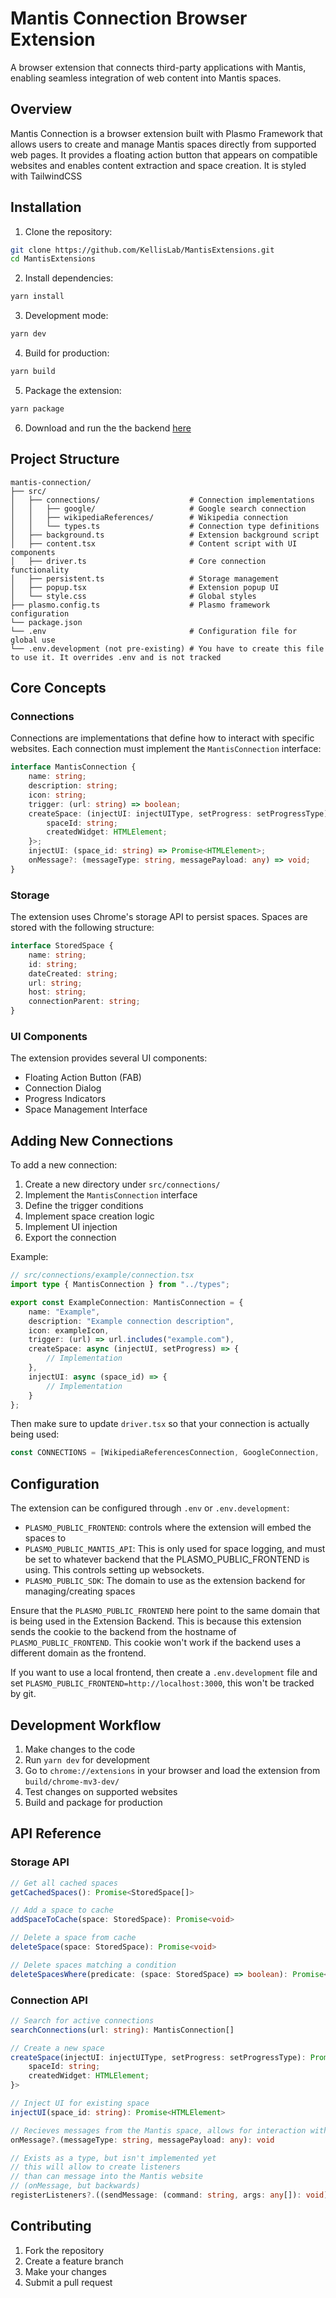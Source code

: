 # Mantis Connection Browser Extension

A browser extension that connects third-party applications with Mantis, enabling seamless integration of web content into Mantis spaces.

## Overview

Mantis Connection is a browser extension built with Plasmo Framework that allows users to create and manage Mantis spaces directly from supported web pages. It provides a floating action button that appears on compatible websites and enables content extraction and space creation. It is styled with TailwindCSS

## Installation

1. Clone the repository:
```bash
git clone https://github.com/KellisLab/MantisExtensions.git
cd MantisExtensions
```

2. Install dependencies:
```bash
yarn install
```

3. Development mode:
```bash
yarn dev
```

4. Build for production:
```bash
yarn build
```

5. Package the extension:
```bash
yarn package
```

6. Download and run the the backend  [here](https://github.com/KellisLab/MantisExtensionsBackend.git)

## Project Structure

```
mantis-connection/
├── src/
│   ├── connections/                    # Connection implementations
│   │   ├── google/                     # Google search connection
│   │   ├── wikipediaReferences/        # Wikipedia connection
│   │   └── types.ts                    # Connection type definitions
│   ├── background.ts                   # Extension background script
│   ├── content.tsx                     # Content script with UI components
│   ├── driver.ts                       # Core connection functionality
│   ├── persistent.ts                   # Storage management
│   ├── popup.tsx                       # Extension popup UI
│   └── style.css                       # Global styles
├── plasmo.config.ts                    # Plasmo framework configuration
└── package.json
└── .env                                # Configuration file for global use
└── .env.development (not pre-existing) # You have to create this file to use it. It overrides .env and is not tracked
```

## Core Concepts

### Connections

Connections are implementations that define how to interact with specific websites. Each connection must implement the `MantisConnection` interface:

```typescript
interface MantisConnection {
    name: string;
    description: string;
    icon: string;
    trigger: (url: string) => boolean;
    createSpace: (injectUI: injectUIType, setProgress: setProgressType) => Promise<{
        spaceId: string;
        createdWidget: HTMLElement;
    }>;
    injectUI: (space_id: string) => Promise<HTMLElement>;
    onMessage?: (messageType: string, messagePayload: any) => void;
}
```

### Storage

The extension uses Chrome's storage API to persist spaces. Spaces are stored with the following structure:

```typescript
interface StoredSpace {
    name: string;
    id: string;
    dateCreated: string;
    url: string;
    host: string;
    connectionParent: string;
}
```

### UI Components

The extension provides several UI components:
- Floating Action Button (FAB)
- Connection Dialog
- Progress Indicators
- Space Management Interface

## Adding New Connections

To add a new connection:

1. Create a new directory under `src/connections/`
2. Implement the `MantisConnection` interface
3. Define the trigger conditions
4. Implement space creation logic
5. Implement UI injection
6. Export the connection

Example:

```typescript
// src/connections/example/connection.tsx
import type { MantisConnection } from "../types";

export const ExampleConnection: MantisConnection = {
    name: "Example",
    description: "Example connection description",
    icon: exampleIcon,
    trigger: (url) => url.includes("example.com"),
    createSpace: async (injectUI, setProgress) => {
        // Implementation
    },
    injectUI: async (space_id) => {
        // Implementation
    }
};
```

Then make sure to update `driver.tsx` so that your connection is actually being used:

```typescript driver.tsx
const CONNECTIONS = [WikipediaReferencesConnection, GoogleConnection, ..., YourConnectionHere];
```

## Configuration

The extension can be configured through `.env` or `.env.development`:

* `PLASMO_PUBLIC_FRONTEND`: controls where the extension will embed the spaces to
* `PLASMO_PUBLIC_MANTIS_API`: This is only used for space logging, and must be set to whatever backend that the PLASMO_PUBLIC_FRONTEND is using. This controls setting up websockets.
* `PLASMO_PUBLIC_SDK`: The domain to use as the extension backend for managing/creating spaces

Ensure that the `PLASMO_PUBLIC_FRONTEND` here point to the same domain that is being used in the Extension Backend. This is because this extension sends the cookie to the backend from the hostname of `PLASMO_PUBLIC_FRONTEND`. This cookie won't work if the backend uses a different domain as the frontend.

If you want to use a local frontend, then create a `.env.development` file and set `PLASMO_PUBLIC_FRONTEND=http://localhost:3000`, this won't be tracked by git.

## Development Workflow

1. Make changes to the code
2. Run `yarn dev` for development
3. Go to `chrome://extensions` in your browser and load the extension from `build/chrome-mv3-dev/`
4. Test changes on supported websites
5. Build and package for production

## API Reference

### Storage API

```typescript
// Get all cached spaces
getCachedSpaces(): Promise<StoredSpace[]>

// Add a space to cache
addSpaceToCache(space: StoredSpace): Promise<void>

// Delete a space from cache
deleteSpace(space: StoredSpace): Promise<void>

// Delete spaces matching a condition
deleteSpacesWhere(predicate: (space: StoredSpace) => boolean): Promise<void>
```

### Connection API

```typescript
// Search for active connections
searchConnections(url: string): MantisConnection[]

// Create a new space
createSpace(injectUI: injectUIType, setProgress: setProgressType): Promise<{
    spaceId: string;
    createdWidget: HTMLElement;
}>

// Inject UI for existing space
injectUI(space_id: string): Promise<HTMLElement>

// Recieves messages from the Mantis space, allows for interaction with Mantis
onMessage?.(messageType: string, messagePayload: any): void

// Exists as a type, but isn't implemented yet
// this will allow to create listeners
// than can message into the Mantis website
// (onMessage, but backwards)
registerListeners?.((sendMessage: (command: string, args: any[]): void): void);
```

## Contributing

1. Fork the repository
2. Create a feature branch
3. Make your changes
4. Submit a pull request